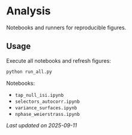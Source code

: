 # Analysis

Notebooks and runners for reproducible figures.

## Usage

Execute all notebooks and refresh figures:

```bash
python run_all.py
```

Notebooks:
- `tap_null_isi.ipynb`
- `selectors_autocorr.ipynb`
- `variance_surfaces.ipynb`
- `nphase_weierstrass.ipynb`

_Last updated on 2025-09-11_
